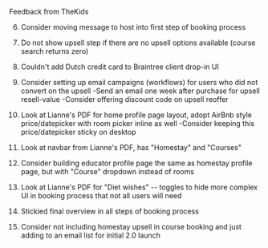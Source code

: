 Feedback from TheKids

6) Consider moving message to host into first step of booking process

7) Do not show upsell step if there are no upsell options available (course search returns zero)

8) Couldn't add Dutch credit card to Braintree client drop-in UI

9) Consider setting up email campaigns (workflows) for users who did not convert on the upsell
  -Send an email one week after purchase for upsell resell-value
  -Consider offering discount code on upsell reoffer

11) Look at Lianne's PDF for home profile page layout, adopt AirBnb style price/datepicker with room picker inline as well
  -Consider keeping this price/datepicker sticky on desktop

12) Look at navbar from Lianne's PDF, has "Homestay" and "Courses"

14) Consider building educator profile page the same as homestay profile page, but with "Course" dropdown instead of rooms

15) Look at Lianne's PDF for "Diet wishes" -- toggles to hide more complex UI in booking process that not all users will need

16) Stickied final overview in all steps of booking process

17) Consider not including homestay upsell in course booking and just adding to an email list for initial 2.0 launch
